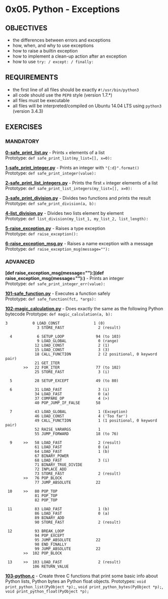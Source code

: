 # 0x05. Python - Exceptions   

## OBJECTIVES   
   * the differences between errors and exceptions
   * how, when, and why to use exceptions
   * how to raise a builtin exception
   * how to implement a clean-up action after an exception
   * how to use `try: / except: / finally:`

## REQUIREMENTS   

   * the first line of all files should be exactly `#!/usr/bin/python3`   
   * all code should use the `PEP8` style (version 1.7.*)   
   * all files must be executable   
   * all files will be interpreted/compiled on Ubuntu 14.04 LTS using `python3` (version 3.4.3)   

## EXERCISES   

### MANDATORY   

**[0-safe_print_list.py](0-safe_print_list.py)** - Prints `x` elements of a list   
Prototype: `def safe_print_list(my_list=[], x=0):`   

**[1-safe_print_integer.py](1-safe_print_integer.py)** - Prints an integer with `"{:d}".format()`   
Prototype: `def safe_print_integer(value):`   

**[2-safe_print_list_integers.py](2-safe_print_list_integers.py)** - Prints the first `x` integer elements of a list    
Prototype: `def safe_print_list_integers(my_list=[], x=0):`   

**[3-safe_print_division.py](3-safe_print_division.py)** - Divides two functions and prints the result   
Prototype: `def safe_print_division(a, b):`   

**[4-list_division.py](4-list_division.py)** - Divides two lists element by element   
Prototype: `def list_division(my_list_1, my_list_2, list_length):`  

**[5-raise_exception.py](5-raise_exception.py)** - Raises a type exception   
Prototype: `def raise_exception():`  

**[6-raise_exception_msg.py]( 6-raise_exception_msg.py)** - Raises a name exception with a message   
Prototype: `def raise_exception_msg(message=""):`  

### ADVANCED   

**[def raise_exception_msg(message=""):](def raise_exception_msg(message=""):)** - Prints an integer    
Prototype: `def safe_print_integer_err(value):`  

**[101-safe_function.py](101-safe_function.py)** - Executes a function safely   
Prototype: `def safe_function(fct, *args):`  

**[102-magic_calculation.py](102-magic_calculation.py)** - Does exactly the same as the following Python bytecode
Prototype: `def magic_calculation(a, b):`  
```
3           0 LOAD_CONST               1 (0)
              3 STORE_FAST               2 (result)

  4           6 SETUP_LOOP              94 (to 103)
              9 LOAD_GLOBAL              0 (range)
             12 LOAD_CONST               2 (1)
             15 LOAD_CONST               3 (3)
             18 CALL_FUNCTION            2 (2 positional, 0 keyword pair)
             21 GET_ITER
        >>   22 FOR_ITER                77 (to 102)
             25 STORE_FAST               3 (i)

  5          28 SETUP_EXCEPT            49 (to 80)

  6          31 LOAD_FAST                3 (i)
             34 LOAD_FAST                0 (a)
             37 COMPARE_OP               4 (>)
             40 POP_JUMP_IF_FALSE       58

  7          43 LOAD_GLOBAL              1 (Exception)
             46 LOAD_CONST               4 ('Too far')
             49 CALL_FUNCTION            1 (1 positional, 0 keyword pair)
             52 RAISE_VARARGS            1
             55 JUMP_FORWARD            18 (to 76)

  9     >>   58 LOAD_FAST                2 (result)
             61 LOAD_FAST                0 (a)
             64 LOAD_FAST                1 (b)
             67 BINARY_POWER
             68 LOAD_FAST                3 (i)
             71 BINARY_TRUE_DIVIDE
             72 INPLACE_ADD
             73 STORE_FAST               2 (result)
        >>   76 POP_BLOCK
             77 JUMP_ABSOLUTE           22

 10     >>   80 POP_TOP
             81 POP_TOP
             82 POP_TOP

 11          83 LOAD_FAST                1 (b)
             86 LOAD_FAST                0 (a)
             89 BINARY_ADD
             90 STORE_FAST               2 (result)

 12          93 BREAK_LOOP
             94 POP_EXCEPT
             95 JUMP_ABSOLUTE           22
             98 END_FINALLY
             99 JUMP_ABSOLUTE           22
        >>  102 POP_BLOCK

 13     >>  103 LOAD_FAST                2 (result)
            106 RETURN_VALUE
```

**[103-python.c](103-python.c)** - Create three C functions that print some basic info about Python lists, Python bytes an Python float objects.
Prototypes: `void print_python_list(PyObject *p);`, `void print_python_bytes(PyObject *p);`, `void print_python_float(PyObject *p);`   
